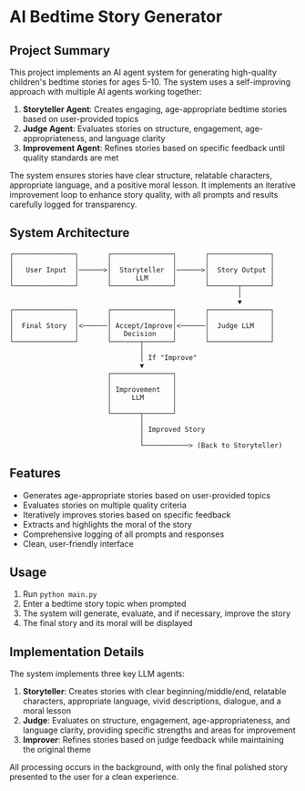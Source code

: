 # AI Bedtime Story Generator

## Project Summary

This project implements an AI agent system for generating high-quality children's bedtime stories for ages 5-10. The system uses a self-improving approach with multiple AI agents working together:

1. **Storyteller Agent**: Creates engaging, age-appropriate bedtime stories based on user-provided topics
2. **Judge Agent**: Evaluates stories on structure, engagement, age-appropriateness, and language clarity
3. **Improvement Agent**: Refines stories based on specific feedback until quality standards are met

The system ensures stories have clear structure, relatable characters, appropriate language, and a positive moral lesson. It implements an iterative improvement loop to enhance story quality, with all prompts and results carefully logged for transparency.

## System Architecture

```
┌───────────────┐       ┌───────────────┐       ┌───────────────┐
│               │       │               │       │               │
│   User Input  │──────>│  Storyteller  │──────>│  Story Output │
│               │       │      LLM      │       │               │
└───────────────┘       └───────────────┘       └───────┬───────┘
                                                        │
                                                        ▼
┌───────────────┐       ┌───────────────┐       ┌───────────────┐
│               │       │               │       │               │
│  Final Story  │<──────│ Accept/Improve│<──────│  Judge LLM    │
│               │       │   Decision    │       │               │
└───────────────┘       └───────┬───────┘       └───────────────┘
                                │
                                │ If "Improve"
                                ▼
                        ┌───────────────┐
                        │               │
                        │ Improvement   │
                        │     LLM       │
                        │               │
                        └───────┬───────┘
                                │
                                │ Improved Story
                                │
                                └───────────> (Back to Storyteller)
```

## Features

- Generates age-appropriate stories based on user-provided topics
- Evaluates stories on multiple quality criteria
- Iteratively improves stories based on specific feedback
- Extracts and highlights the moral of the story
- Comprehensive logging of all prompts and responses
- Clean, user-friendly interface

## Usage

1. Run `python main.py`
2. Enter a bedtime story topic when prompted
3. The system will generate, evaluate, and if necessary, improve the story
4. The final story and its moral will be displayed

## Implementation Details

The system implements three key LLM agents:

1. **Storyteller**: Creates stories with clear beginning/middle/end, relatable characters, appropriate language, vivid descriptions, dialogue, and a moral lesson
2. **Judge**: Evaluates on structure, engagement, age-appropriateness, and language clarity, providing specific strengths and areas for improvement
3. **Improver**: Refines stories based on judge feedback while maintaining the original theme

All processing occurs in the background, with only the final polished story presented to the user for a clean experience. 